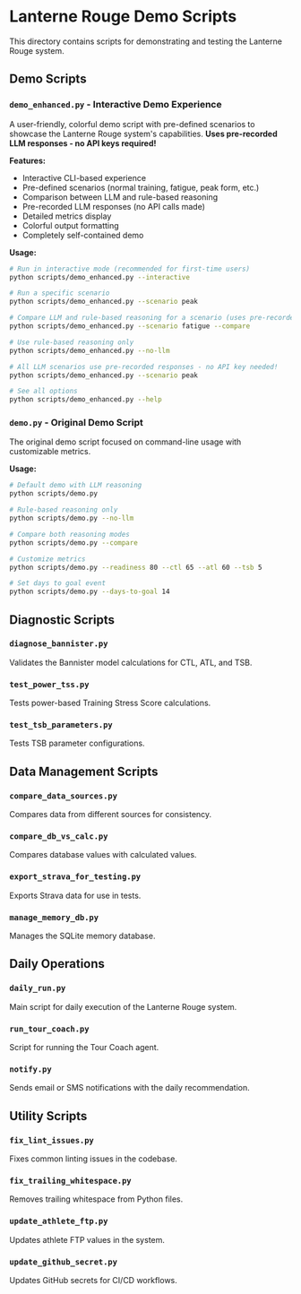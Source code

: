 # Lanterne Rouge Demo Scripts

This directory contains scripts for demonstrating and testing the Lanterne Rouge system.

## Demo Scripts

### `demo_enhanced.py` - Interactive Demo Experience

A user-friendly, colorful demo script with pre-defined scenarios to showcase the Lanterne Rouge system's capabilities. **Uses pre-recorded LLM responses - no API keys required!**

**Features:**
- Interactive CLI-based experience
- Pre-defined scenarios (normal training, fatigue, peak form, etc.)
- Comparison between LLM and rule-based reasoning
- Pre-recorded LLM responses (no API calls made)
- Detailed metrics display
- Colorful output formatting
- Completely self-contained demo

**Usage:**

```bash
# Run in interactive mode (recommended for first-time users)
python scripts/demo_enhanced.py --interactive

# Run a specific scenario
python scripts/demo_enhanced.py --scenario peak

# Compare LLM and rule-based reasoning for a scenario (uses pre-recorded responses)
python scripts/demo_enhanced.py --scenario fatigue --compare

# Use rule-based reasoning only
python scripts/demo_enhanced.py --no-llm

# All LLM scenarios use pre-recorded responses - no API key needed!
python scripts/demo_enhanced.py --scenario peak

# See all options
python scripts/demo_enhanced.py --help
```

### `demo.py` - Original Demo Script

The original demo script focused on command-line usage with customizable metrics.

**Usage:**

```bash
# Default demo with LLM reasoning
python scripts/demo.py

# Rule-based reasoning only
python scripts/demo.py --no-llm

# Compare both reasoning modes
python scripts/demo.py --compare

# Customize metrics
python scripts/demo.py --readiness 80 --ctl 65 --atl 60 --tsb 5

# Set days to goal event
python scripts/demo.py --days-to-goal 14
```

## Diagnostic Scripts

### `diagnose_bannister.py`

Validates the Bannister model calculations for CTL, ATL, and TSB.

### `test_power_tss.py`

Tests power-based Training Stress Score calculations.

### `test_tsb_parameters.py`

Tests TSB parameter configurations.

## Data Management Scripts

### `compare_data_sources.py`

Compares data from different sources for consistency.

### `compare_db_vs_calc.py`

Compares database values with calculated values.

### `export_strava_for_testing.py`

Exports Strava data for use in tests.

### `manage_memory_db.py`

Manages the SQLite memory database.

## Daily Operations

### `daily_run.py`

Main script for daily execution of the Lanterne Rouge system.

### `run_tour_coach.py`

Script for running the Tour Coach agent.

### `notify.py`

Sends email or SMS notifications with the daily recommendation.

## Utility Scripts

### `fix_lint_issues.py`

Fixes common linting issues in the codebase.

### `fix_trailing_whitespace.py`

Removes trailing whitespace from Python files.

### `update_athlete_ftp.py`

Updates athlete FTP values in the system.

### `update_github_secret.py`

Updates GitHub secrets for CI/CD workflows.
